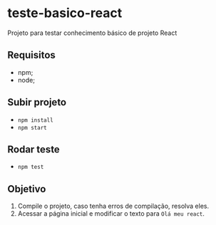 # teste-basico-react
Projeto para testar conhecimento básico de projeto React

## Requisitos
- npm;
- node;

## Subir projeto
- `npm install`
- `npm start`

## Rodar teste
- `npm test`

## Objetivo
1. Compile o projeto, caso tenha erros de compilação, resolva eles.
2. Acessar a página inicial e modificar o texto para `Olá meu react`.